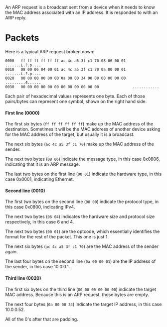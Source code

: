 An ARP request is a broadcast sent from a device when it needs to know the MAC address associated with an IP address. It is responded to with an ARP reply.



# Packets
Here is a typical ARP request broken down:

```
0000   ff ff ff ff ff ff ac 4c a5 3f c1 70 08 06 00 01   .......L.?.p....
0010   08 00 06 04 00 01 ac 4c a5 3f c1 70 0a 00 00 01   .......L.?.p....
0020   00 00 00 00 00 00 0a 00 00 34 00 00 00 00 00 00   .........4......
0030   00 00 00 00 00 00 00 00 00 00 00 00               ............
```

Each pair of hexadecimal values represents one byte. Each of those pairs/bytes can represent one symbol, shown on the right hand side.

#### First line (0000)
The first six bytes (`ff ff ff ff ff ff`)  make up the MAC address of the destination. Sometimes it will be the MAC address of another device asking for the MAC address of the target, but usually it is a broadcast.

The next six bytes (`ac 4c a5 3f c1 70`) make up the MAC address of the sender.

The next two bytes (`08 06`) indicate the message type, in this case 0x0806, indicating that it is an ARP message.

The last two bytes on the first line (`00 01`) indicate the hardware type, in this case 0x0001, indicating Ethernet.

#### Second line (0010)
The first two bytes on the second line (`08 00`) indicate the protocol type, in this case 0x0800, indicating IPv4.

The next two bytes (`06 04`) indicates the hardware size and protocol size respectively, in this case 6 and 4.

The next two bytes (`00 01`) are the optcode, which essentially identifies the format for the rest of the packet. This one is just 1.

The next six bytes (`ac 4c a5 3f c1 70`) are the MAC address of the sender again.

The last four bytes on the second line (`0a 00 00 01`) are the IP address of the sender, in this case 10.0.0.1.

#### Third line (0020)
The first six bytes on the third line (`00 00 00 00 00 00`) indicate the target MAC address. Because this is an ARP request, those bytes are empty.

The next four bytes (`0a 00 00 34`) indicate the target IP address, in this case 10.0.0.52.

All of the 0's after that are padding.